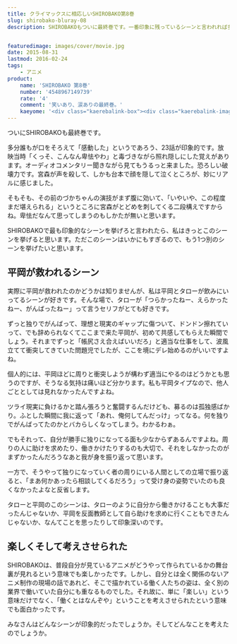 ```yaml
---
title: クライマックスに相応しいSHIROBAKO第8巻
slug: shirobako-bluray-08
description: SHIROBAKOもついに最終巻です。一番印象に残っているシーンと言われれば多くの人が挙げるであろう23話のラストシーン。私も例外ではありません。最終巻は物語のクライマックスとして笑いあり・涙ありの見どころ盛りだくさんですね。


featuredimage: images/cover/movie.jpg
date: 2015-08-31
lastmod: 2016-02-24
tags: 
    - アニメ
product:
    name: 'SHIROBAKO 第8巻'
    number: '4548967149739'
    rate: '4'
    comment: '笑いあり、涙ありの最終巻。'
    kaeyome: '<div class="kaerebalink-box"><div class="kaerebalink-image"><a href="http://www.amazon.co.jp/exec/obidos/ASIN/B00OJXVWOC/illusionspace-22/ref=nosim/" target="_blank" rel="nofollow" ><img src="https://ecx.images-amazon.com/images/I/51ZpVgeWfbL._SL160_.jpg" style="border: none;" /></a></div><div class="kaerebalink-info"><div class="kaerebalink-name"><a href="http://www.amazon.co.jp/exec/obidos/ASIN/B00OJXVWOC/illusionspace-22/ref=nosim/" target="_blank" rel="nofollow" >SHIROBAKO 第8巻 (初回生産限定版) [Blu-ray]</a><div class="kaerebalink-powered-date">posted with <a href="http://kaereba.com" rel="nofollow" target="_blank">カエレバ</a></div></div><div class="kaerebalink-detail">木村珠莉 ワーナー・ブラザース・ホームエンターテイメント 2015-08-26    </div><div class="kaerebalink-link1"><div class="shoplinkamazon"><a href="http://www.amazon.co.jp/gp/search?keywords=SHIROBAKO%20%91%E68%8A%AA%20blu-ray&__mk_ja_JP=%83J%83%5E%83J%83i&tag=illusionspace-22" target="_blank" rel="nofollow" >Amazon</a></div><div class="shoplinkrakuten"><a href="http://hb.afl.rakuten.co.jp/hgc/0e95387f.f2aef20d.0e953880.25e412bd/?pc=http%3A%2F%2Fsearch.rakuten.co.jp%2Fsearch%2Fmall%2FSHIROBAKO%2520%25E7%25AC%25AC8%25E5%25B7%25BB%2520blu-ray%2F-%2Ff.1-p.1-s.1-sf.0-st.A-v.2%3Fx%3D0%26scid%3Daf_ich_link_urltxt%26m%3Dhttp%3A%2F%2Fm.rakuten.co.jp%2F" target="_blank" rel="nofollow" >楽天市場</a></div><div class="shoplinkyahoo"><a href="http://ck.jp.ap.valuecommerce.com/servlet/referral?sid=3085416&pid=882193779&vc_url=http%3A%2F%2Fsearch.shopping.yahoo.co.jp%2Fsearch%3Fp%3DSHIROBAKO%2520%25E7%25AC%25AC8%25E5%25B7%25BB%2520blu-ray" target="_blank" rel="nofollow" >Yahooショッピング<img src="https://ad.jp.ap.valuecommerce.com/servlet/gifbanner?sid=3085416&pid=882193779" height="1" width="1" border="0"></a></div></div></div><div class="booklink-footer" style="clear: left"></div></div>'
---
```


ついにSHIROBAKOも最終巻です。

多分誰もが口をそろえて「感動した」というであろう、23話が印象的です。放映当時「くっそ、こんなん卑怯やわ」と毒づきながら照れ隠しにした覚えがあります。オーディオコメンタリー聞きながら見てもうるっと来ました。恐ろしい破壊力です。宮森が声を殺して、しかも台本で顔を隠して泣くところが、妙にリアルに感じました。

そもそも、その前のづかちゃんの演技がまず腹に効いて、「いやいや、この程度まだ堪えられる」というところに宮森がとどめを刺してくる二段構えですからね。卑怯だなんて思ってしまうのもしかたが無いと思います。

SHIROBAKOで最も印象的なシーンを挙げろと言われたら、私はきっとこのシーンを挙げると思います。ただこのシーンはいかにもすぎるので、もう1つ別のシーンを挙げたいと思います。


## 平岡が救われるシーン


実際に平岡が救われたのかどうかは知りませんが、私は平岡とタローが飲みにいってるシーンが好きです。そんな場で、タローが「つらかったねー、えらかったねー、がんばったねー」って言うセリフがとても好きです。

ずっと独りでがんばって、理想と現実のギャップに傷ついて、ドンドン擦れていって、でも辞められなくてここまで来た平岡が、初めて共感してもらえた瞬間でしょう。それまでずっと「帳尻さえ合えばいいだろ」と適当な仕事をして、波風立てて衝突してきていた問題児でしたが、ここを境にデレ始めるのがいいですよね。

個人的には、平岡ほどに周りと衝突しようが構わず適当にやるのはどうかとも思うのですが、そうなる気持は痛いほど分かります。私も平岡タイプなので、他人ごととしては見れなかったんですよね。

ツライ現実に負けるかと踏ん張ろうと奮闘するんだけども、募るのは孤独感ばかり。ふとした瞬間に我に返って「あれ、俺何してんだっけ」ってなる。何を独りでがんばってたのかとバカらしくなってしまう。わかるわぁ。

でもそれって、自分が勝手に独りになってる面も少なからずあるんですよね。周りの人に助けを求めたり、働きかけたりするのも大切で、それをしなかったのがまずかったんだろうなあと我が身を振り返って思います。

一方で、そうやって独りになっていく者の周りにいる人間としての立場で振り返ると、「まあ何かあったら相談してくるだろう」って受け身の姿勢でいたのも良くなかったよなと反省します。

タローと平岡のこのシーンは、タローのように自分から働きかけることも大事だったんじゃないか、平岡を反面教師として自ら助けを求めに行くこともできたんじゃないか、なんてことを思ったりして印象深いのです。


## 楽しくそして考えさせられた


SHIROBAKOは、普段自分が見ているアニメがどうやって作られているかの舞台裏が見れるという意味でも楽しかったです。しかし、自分とは全く関係のないアニメ制作の現場の話であれど、そこで描かれている働く人たちの姿は、全く別の業界で働いていた自分にも重なるものでした。それ故に、単に「楽しい」という意味だけでなく、「働くとはなんぞや」ということを考えさせられたという意味でも面白かったです。

みなさんはどんなシーンが印象的だったでしょうか。そしてどんなことを考えたのでしょうか。


  